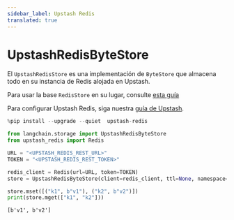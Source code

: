```yaml
---
sidebar_label: Upstash Redis
translated: true
---
```


# UpstashRedisByteStore

El `UpstashRedisStore` es una implementación de `ByteStore` que almacena todo en su instancia de Redis alojada en Upstash.

Para usar la base `RedisStore` en su lugar, consulte [esta guía](/docs/integrations/stores/redis/)

Para configurar Upstash Redis, siga nuestra [guía de Upstash](/docs/integrations/providers/upstash).

```python
%pip install --upgrade --quiet  upstash-redis
```

```python
from langchain.storage import UpstashRedisByteStore
from upstash_redis import Redis

URL = "<UPSTASH_REDIS_REST_URL>"
TOKEN = "<UPSTASH_REDIS_REST_TOKEN>"

redis_client = Redis(url=URL, token=TOKEN)
store = UpstashRedisByteStore(client=redis_client, ttl=None, namespace="test-ns")

store.mset([("k1", b"v1"), ("k2", b"v2")])
print(store.mget(["k1", "k2"]))
```

```output
[b'v1', b'v2']
```
